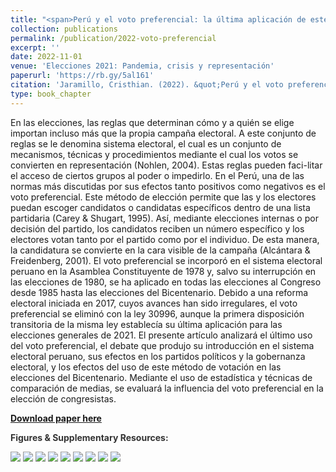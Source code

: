 ```yaml
---
title: "<span>Perú y el voto preferencial: la última aplicación de este sistema</span>"
collection: publications
permalink: /publication/2022-voto-preferencial
excerpt: ''
date: 2022-11-01
venue: 'Elecciones 2021: Pandemia, crisis y representación'
paperurl: 'https://rb.gy/5al161'
citation: 'Jaramillo, Cristhian. (2022). &quot;Perú y el voto preferencial: la última aplicación de este sistema.&quot; In: <i>Elecciones 2021: Pandemia, crisis y representación</i> edited by Fernando Tuesta. Lima: PUCP.'
type: book_chapter
---
```


En las elecciones, las reglas que determinan cómo y a quién se elige importan incluso más que la propia campaña electoral. A este conjunto de reglas se le denomina sistema electoral, el cual es un conjunto de mecanismos, técnicas y procedimientos mediante el cual los votos se convierten en representación (Nohlen, 2004). Estas reglas pueden faci-litar el acceso de ciertos grupos al poder o impedirlo. En el Perú, una de las normas más discutidas por sus efectos tanto positivos como negativos es el voto preferencial. Este método de elección permite que las y los electores puedan escoger candidatos o candidatas específicos dentro de una lista partidaria (Carey & Shugart, 1995). Así, mediante elecciones internas o por decisión del partido, los candidatos reciben un número específico y los electores votan tanto por el partido como por el individuo. De esta manera, la candidatura se convierte en la cara visible de la campaña (Alcántara & Freidenberg, 2001). El voto preferencial se incorporó en el sistema electoral peruano en la Asamblea Constituyente de 1978 y, salvo su interrupción en las elecciones de 1980, se ha aplicado en todas las elecciones al Congreso desde 1985 hasta las elecciones del Bicentenario. Debido a una reforma electoral iniciada en 2017, cuyos avances han sido irregulares, el voto preferencial se eliminó con la ley 30996, aunque la primera disposición transitoria de la misma ley establecía su última aplicación para las elecciones generales de 2021. El presente artículo analizará el último uso del voto preferencial, el debate que produjo su introducción en el sistema electoral peruano, sus efectos en los partidos políticos y la gobernanza electoral, y los efectos del uso de este método de votación en las elecciones del Bicentenario. Mediante el uso de estadística y técnicas de comparación de medias, se evaluará la influencia del voto preferencial en la elección de congresistas.

[**Download paper here**](https://www.researchgate.net/publication/371389245_Peru_y_el_voto_preferencial_la_ultima_aplicacion_de_este_sistema)

**<span style='color:#333333'>Figures & Supplementary Resources:</span>**

<img src="/images/voto_preferencial_figure1.png"/>

<img src="/images/voto_preferencial_figure2.png"/>

<img src="/images/voto_preferencial_figure3.png"/>

<img src="/images/voto_preferencial_table1.png"/>

<img src="/images/voto_preferencial_table2.png"/>

<img src="/images/voto_preferencial_table3.png"/>

<img src="/images/voto_preferencial_table4.png"/>

<img src="/images/voto_preferencial_table5.png"/>

<img src="/images/voto_preferencial_table6.png"/>